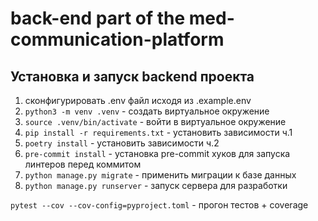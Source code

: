 # back-end part of the med-communication-platform

## Установка и запуск backend проекта

1) сконфигурировать .env файл исходя из .example.env
2) `python3 -m venv .venv` - создать виртуальное окружение
3) `source .venv/bin/activate` - войти в виртуальное окружение
4) `pip install -r requirements.txt` - установить зависимости ч.1
5) `poetry install` - установить зависимости ч.2
6) `pre-commit install` - установка pre-commit хуков для запуска линтеров перед коммитом
7) `python manage.py migrate` - применить миграции к базе данных
8) `python manage.py runserver` - запуск сервера для разработки

 `pytest --cov --cov-config=pyproject.toml` - прогон тестов + coverage

